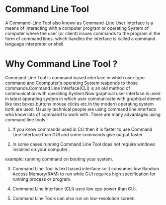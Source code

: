 # Command Line Tool
 A Command-Line Tool also known as Command-Line User interface   is a means of interacting with a computer program or operating System of computer where the user (or client) issues commands to the program in the form of command lines. which handles the interface is called a command language interpreter or shell.
# Why Command Line Tool ?
Command Line Tool is command based interface in which user type command and Ccomputer's operating System responds to those commands.Command Line Interface(CLI) is an old method of communication with operating System.Now graphical user interface is used in latest operating system in which user communicate with graphical elemet like text boxes,buttons mouse clicks etc.In the modern operating system both are used. Usually technical people are using command line interface who know lots of command to work with.
There are many advantages using command line tools :

1) If you know commands used in CLI then it is faster to use Command Line Interface than GUI and some commands give output faster

2) In some cases running Command Line Tool does not require windows installed on your computer .

example: running command on booting your system.

3) Command Line Tool is text based interface so it consumes low Random Access Memory(RAM) to run while GUI requires high specification for running process or program.

4) Command Line interface (CLI) uses low cpu power than GUI.

5) Command Line Tools can also run on low-resolution screen.


